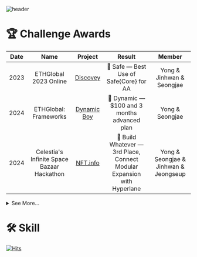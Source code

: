 ![header](https://capsule-render.vercel.app/api?type=venom&height=200&text=Welcome%20Hackathemy&fontSize=70&color=0:8871e5,100:b678c4&stroke=b678c4)

# 🏆 Challenge Awards

|Date|Name|Project|Result|Member|
|:---:|:---:|:---:|:---:|:---:|
|2023|ETHGlobal 2023 Online|[Discovey](https://ethglobal.com/showcase/discovey-tuywc)|🥉 Safe — Best Use of Safe{Core} for AA|Yong & Jinhwan & Seongjae
|2024|ETHGlobal: Frameworks|[Dynamic Boy](https://ethglobal.com/showcase/dynamic-boy-xpwo0)|🎉 Dynamic — $100 and 3 months advanced plan| Yong & Seongjae
|2024|Celestia's Infinite Space Bazaar Hackathon|[NFT.info](https://dorahacks.io/ko/buidl/12604)|🥉 Build Whatever — 3rd Place, Connect Modular Expansion with Hyperlane| Yong & Seongjae & Jinhwan & Jeongseup

<details>
<summary>
  See More...
</summary>
<div markdown="1">

|Name|Project|Result|Member|
|:---:|:---:|:---:|:---:|
|Constellation: A Chainlink Hackathon|[Re-Fresh](https://devpost.com/software/re-fresh-0ocer8)|😭 Fail|Yong & Jinhwan & Jeongseup & Sangmin & Seongjae 
|ETH Seoul 2024|[AI Guard Snap](https://devfolio.co/projects/dappassistants-9d92)|😭 Fail| Yong & Seongjae & Jinhwan & Jeongseup
|Sui Overflow|[Betmeme]()|❓ Coming soon| Yong & Junhyoung & Taejin & Yewon & Donggyun
|Sui Overflow|[Suirang](https://docs.google.com/presentation/d/1ub2e2YDdFAdV_jgsCEQXuFHDZwFf5scdk9yzNkMKE6s/edit?usp=sharing)|❓ Coming soon| Jinhwan & Jeongseup & Seongjae
|Onchain Summer Buildathon|[BetMeme](https://devfolio.co/projects/betmeme-b849)|❓ Coming soon| Yewon & Semin & Jinhwan & Junhyeong & Seongjae 🃏 Yong

</div>
</details>

# 🛠️ Skill

[![Hits](https://hits.seeyoufarm.com/api/count/incr/badge.svg?url=https%3A%2F%2Fgithub.com%2Fhackathemy&count_bg=%23CBA6E6&title_bg=%238E22DA&icon=&icon_color=%23FFFAFA&title=Review&edge_flat=false)](https://hits.seeyoufarm.com)

<!--

**Here are some ideas to get you started:**

🙋‍♀️ A short introduction - what is your organization all about?
🌈 Contribution guidelines - how can the community get involved?
👩‍💻 Useful resources - where can the community find your docs? Is there anything else the community should know?
🍿 Fun facts - what does your team eat for breakfast?
🧙 Remember, you can do mighty things with the power of [Markdown](https://docs.github.com/github/writing-on-github/getting-started-with-writing-and-formatting-on-github/basic-writing-and-formatting-syntax)
-->
